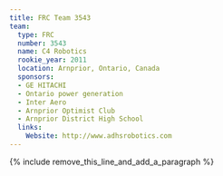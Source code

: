 ```yaml
---
title: FRC Team 3543
team:
  type: FRC
  number: 3543
  name: C4 Robotics
  rookie_year: 2011
  location: Arnprior, Ontario, Canada
  sponsors:
  - GE HITACHI
  - Ontario power generation
  - Inter Aero
  - Arnprior Optimist Club
  - Arnprior District High School
  links:
    Website: http://www.adhsrobotics.com
---
```


{% include remove_this_line_and_add_a_paragraph %}